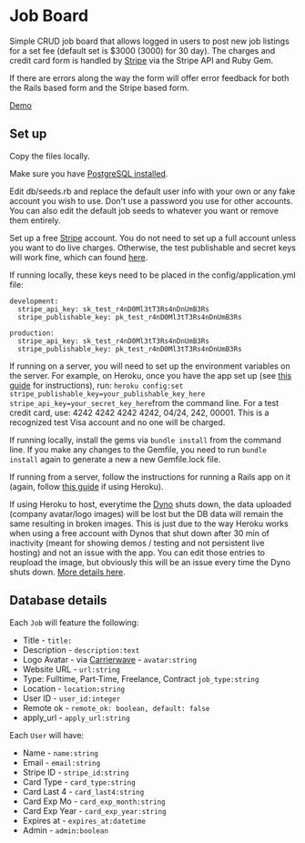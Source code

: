 # Job Board

Simple CRUD job board that allows logged in users to post new job listings for a set fee (default set is $3000 (3000) for 30 day). The charges and credit card form is handled by [Stripe](https://stripe.com) via the Stripe API and Ruby Gem. 

If there are errors along the way the form will offer error feedback for both the Rails based form and the Stripe based form.

[Demo](https://jsnspr-ror-stripe-job-board.herokuapp.com)

## Set up

Copy the files locally.

Make sure you have [PostgreSQL installed](https://www.postgresql.org/). 

Edit db/seeds.rb and replace the default user info with your own or any fake account you wish to use. Don't use a password you use for other accounts. You can also edit the default job seeds to whatever you want or remove them entirely. 

Set up a free [Stripe](https://stripe.com) account. You do not need to set up a full account unless you want to do live charges. Otherwise, the test publishable and secret keys will work fine, which can found [here](https://dashboard.stripe.com/account/apikeys). 

If running locally, these keys need to be placed in the config/application.yml file: 

```
development:
  stripe_api_key: sk_test_r4nD0Ml3tT3Rs4nDnUmB3Rs
  stripe_publishable_key: pk_test_r4nD0Ml3tT3Rs4nDnUmB3Rs

production:
  stripe_api_key: sk_test_r4nD0Ml3tT3Rs4nDnUmB3Rs
  stripe_publishable_key: pk_test_r4nD0Ml3tT3Rs4nDnUmB3Rs
  ```

If running on a server, you will need to set up the environment variables on the server. For example, on Heroku, once you have the app set up (see [this guide](https://devcenter.heroku.com/articles/getting-started-with-rails5) for instructions), run: `heroku config:set stripe_publishable_key=your_publishable_key_here stripe_api_key=your_secret_key_here`from the command line. For a test credit card, use: 4242 4242 4242 4242, 04/24, 242, 00001. This is a recognized test Visa account and no one will be charged. 

If running locally, install the gems via `bundle install` from the command line. If you make any changes to the Gemfile, you need to run `bundle install` again to generate a new a new Gemfile.lock file. 

If running from a server, follow the instructions for running a Rails app on it (again, follow [this guide](https://devcenter.heroku.com/articles/getting-started-with-rails5) if using Heroku).

If using Heroku to host, everytime the [Dyno](https://www.heroku.com/dynos) shuts down, the data uploaded (company avatar/logo images) will be lost but the DB data will remain the same resulting in broken images. This is just due to the way Heroku works when using a free account with Dynos that shut down after 30 min of inactivity (meant for showing demos / testing and not persistent live hosting) and not an issue with the app. You can edit those entries to reupload the image, but obviously this will be an issue every time the Dyno shuts down. [More details here](https://help.heroku.com/K1PPS2WM/why-are-my-file-uploads-missing-deleted). 

## Database details

Each `Job` will feature the following:

- Title -  `title:`
- Description - `description:text`
- Logo Avatar - via [Carrierwave](https://github.com/carrierwaveuploader/carrierwave) - `avatar:string`
- Website URL - `url:string`
- Type: Fulltime, Part-Time, Freelance, Contract `job_type:string`
- Location - `location:string`
- User ID - `user_id:integer`
- Remote ok - `remote_ok: boolean, default: false`
- apply_url - `apply_url:string`

Each `User` will have:

  - Name - `name:string`
  - Email - `email:string`
  - Stripe ID - `stripe_id:string`
  - Card Type - `card_type:string`
  - Card Last 4 - `card_last4:string`
  - Card Exp Mo - `card_exp_month:string`
  - Card Exp Year - `card_exp_year:string`
  - Expires at - `expires_at:datetime`
  - Admin - `admin:boolean`
